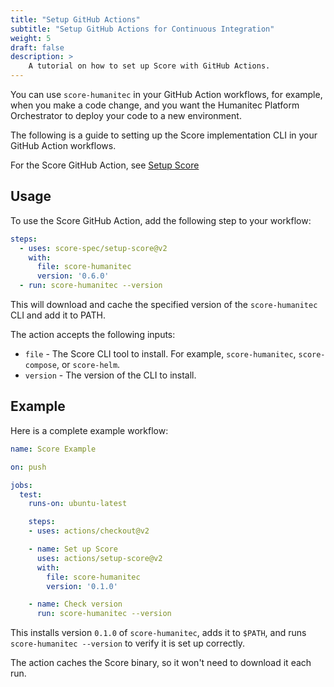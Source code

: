 ```yaml
---
title: "Setup GitHub Actions"
subtitle: "Setup GitHub Actions for Continuous Integration"
weight: 5
draft: false
description: >
    A tutorial on how to set up Score with GitHub Actions.
---
```


You can use `score-humanitec` in your GitHub Action workflows, for example, when you make a code change, and you want the Humanitec Platform Orchestrator to deploy your code to a new environment.

The following is a guide to setting up the Score implementation CLI in your GitHub Action workflows.

For the Score GitHub Action, see [Setup Score](https://github.com/score-spec/setup-score)

## Usage

To use the Score GitHub Action, add the following step to your workflow:

```yaml
steps:
  - uses: score-spec/setup-score@v2
    with:
      file: score-humanitec
      version: '0.6.0'
  - run: score-humanitec --version
```

This will download and cache the specified version of the `score-humanitec` CLI and add it to PATH.

The action accepts the following inputs:

- `file` - The Score CLI tool to install. For example, `score-humanitec`, `score-compose`, or `score-helm`.
- `version` - The version of the CLI to install.

## Example

Here is a complete example workflow:

```yaml
name: Score Example

on: push

jobs:
  test:
    runs-on: ubuntu-latest

    steps:
    - uses: actions/checkout@v2

    - name: Set up Score
      uses: actions/setup-score@v2
      with:
        file: score-humanitec
        version: '0.1.0'

    - name: Check version
      run: score-humanitec --version
```

This installs version `0.1.0` of `score-humanitec`, adds it to `$PATH`, and runs `score-humanitec --version` to verify it is set up correctly.

The action caches the Score binary, so it won't need to download it each run.
